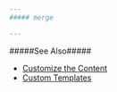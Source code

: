 ```yaml
---
##### merge

---
```

#####See Also#####
- [Customize the Content](/Documentation/Guide/Widgets/Toast/Customize_the_Content/)
- [Custom Templates](/Documentation/Guide/Widgets/Common/Templates/#Custom_Templates)
